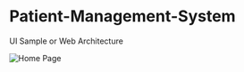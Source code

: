 # Patient-Management-System

UI Sample or Web Architecture

<img src = "https://github.com/jaigora24/Patient-Management-System/blob/main/img/1.png" alt="Home Page">
